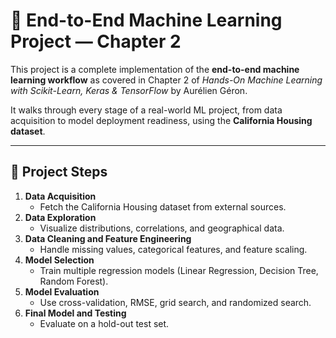 # 🧠 End-to-End Machine Learning Project — Chapter 2

This project is a complete implementation of the **end-to-end machine learning workflow** as covered in Chapter 2 of *Hands-On Machine Learning with Scikit-Learn, Keras & TensorFlow* by Aurélien Géron.

It walks through every stage of a real-world ML project, from data acquisition to model deployment readiness, using the **California Housing dataset**.

---

## 📌 Project Steps

1. **Data Acquisition**
   - Fetch the California Housing dataset from external sources.
2. **Data Exploration**
   - Visualize distributions, correlations, and geographical data.
3. **Data Cleaning and Feature Engineering**
   - Handle missing values, categorical features, and feature scaling.
4. **Model Selection**
   - Train multiple regression models (Linear Regression, Decision Tree, Random Forest).
5. **Model Evaluation**
   - Use cross-validation, RMSE, grid search, and randomized search.
6. **Final Model and Testing**
   - Evaluate on a hold-out test set.
